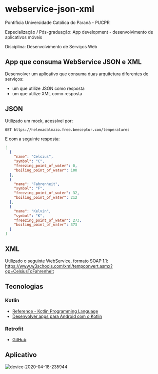 # webservice-json-xml

Pontifícia Universidade Católica do Paraná - PUCPR

Especialização / Pós-graduação: App development - desenvolvimento de aplicativos móveis

Disciplina: Desenvolvimento de Serviços Web

## App que consuma WebService JSON e XML

Desenvolver um aplicativo que consuma duas arquitetura diferentes de serviços:
* um que utilize JSON como resposta
* um que utilize XML como resposta

## JSON

Utilizado um mock, acessível por:

`GET https://helenadalmazo.free.beeceptor.com/temperatures`

E com a seguinte resposta:

```json
[
  {
    "name": "Celsius",
    "symbol": "C",
    "freezing_point_of_water": 0,
    "boiling_point_of_water": 100
  },
  {
    "name": "Fahrenheit",
    "symbol": "F",
    "freezing_point_of_water": 32,
    "boiling_point_of_water": 212
  },
  {
    "name": "Kelvin",
    "symbol": "K",
    "freezing_point_of_water": 273,
    "boiling_point_of_water": 373
  }
]
```

## XML

Utilizado o seguinte WebService, formato SOAP 1.1: https://www.w3schools.com/xml/tempconvert.asmx?op=CelsiusToFahrenheit

## Tecnologias

### Kotlin
  - [Reference - Kotlin Programming Language](https://kotlinlang.org/docs/reference/)
  - [Desenvolver apps para Android com o Kotlin](https://developer.android.com/kotlin)
  
  
### Retrofit
  - [GitHub](https://github.com/square/retrofit)

## Aplicativo

![device-2020-04-18-235944](https://user-images.githubusercontent.com/22308459/79678350-eac23c00-81d0-11ea-86c1-dc9d0c77a213.png)
